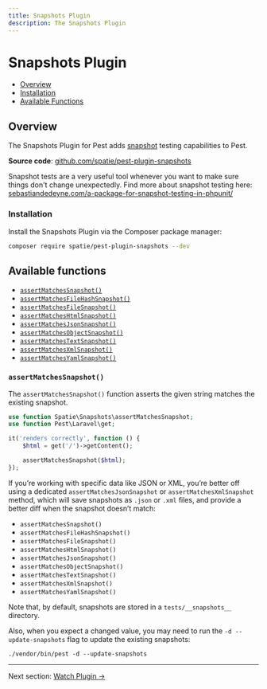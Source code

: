```yaml
---
title: Snapshots Plugin
description: The Snapshots Plugin
---
```


# Snapshots Plugin

- [Overview](#overview)
- [Installation](#installation)
- [Available Functions](#available-functions)

<a name="overview"></a>
## Overview

The Snapshots Plugin for Pest adds [snapshot](https://github.com/spatie/phpunit-snapshot-assertions) testing capabilities to Pest.

**Source code**: [github.com/spatie/pest-plugin-snapshots](https://github.com/spatie/pest-plugin-snapshots)

Snapshot tests are a very useful tool whenever you want to make sure things don't change unexpectedly. Find more
about snapshot testing here: [sebastiandedeyne.com/a-package-for-snapshot-testing-in-phpunit/](https://sebastiandedeyne.com/a-package-for-snapshot-testing-in-phpunit/)

<a name="installation"></a>
### Installation

Install the Snapshots Plugin via the Composer package manager:

```bash
composer require spatie/pest-plugin-snapshots --dev
```

<a name="available-functions"></a>
## Available functions

<div class="collection-method-list" markdown="1">

- [`assertMatchesSnapshot()`](#assertMatchesSnapshot)
- [`assertMatchesFileHashSnapshot()`](#assertMatchesSnapshot)
- [`assertMatchesFileSnapshot()`](#assertMatchesSnapshot)
- [`assertMatchesHtmlSnapshot()`](#assertMatchesSnapshot)
- [`assertMatchesJsonSnapshot()`](#assertMatchesSnapshot)
- [`assertMatchesObjectSnapshot()`](#assertMatchesSnapshot)
- [`assertMatchesTextSnapshot()`](#assertMatchesSnapshot)
- [`assertMatchesXmlSnapshot()`](#assertMatchesSnapshot)
- [`assertMatchesYamlSnapshot()`](#assertMatchesSnapshot)

</div>

<a name="assertMatchesSnapshot"></a>
### `assertMatchesSnapshot()`

The `assertMatchesSnapshot()` function asserts the given string matches the existing snapshot.

```php
use function Spatie\Snapshots\assertMatchesSnapshot;
use function Pest\Laravel\get;

it('renders correctly', function () {
    $html = get('/')->getContent();

    assertMatchesSnapshot($html);
});
```

If you’re working with specific data like JSON or XML, you’re better off using a dedicated `assertMatchesJsonSnapshot` or `assertMatchesXmlSnapshot` method, which will save snapshots as `.json` or `.xml` files, and provide a better diff when the snapshot doesn’t match:

- `assertMatchesSnapshot()`
- `assertMatchesFileHashSnapshot()`
- `assertMatchesFileSnapshot()`
- `assertMatchesHtmlSnapshot()`
- `assertMatchesJsonSnapshot()`
- `assertMatchesObjectSnapshot()`
- `assertMatchesTextSnapshot()`
- `assertMatchesXmlSnapshot()`
- `assertMatchesYamlSnapshot()`

Note that, by default, snapshots are stored in a `tests/__snapshots__` directory.

Also, when you expect a changed value, you may need to run the `-d --update-snapshots` flag to update the existing snapshots:
```
./vendor/bin/pest -d --update-snapshots
```

---

Next section: [Watch Plugin →](/docs/plugins/watch)
